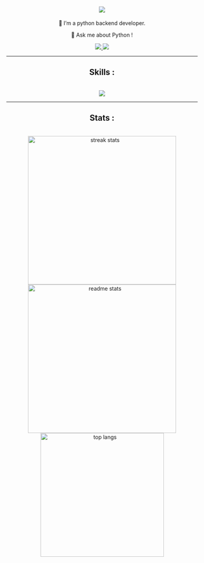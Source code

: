 <h1 align="center">
    <img src="https://readme-typing-svg.herokuapp.com/?font=Righteous&size=35&center=true&vCenter=true&width=500&height=70&duration=4000&lines=Hello!+👋;" />
</h1>
<div align="center">
 
 🔭 I’m a python backend developer.
 
 💬 Ask me about Python !
 
 </div>
 <div align="center"> 
  <a href="mailto:raadin.dev@gmail.com">
    <img src="https://img.shields.io/badge/Gmail-333333?style=for-the-badge&logo=gmail&logoColor=red" />
  </a>
  <a href="https://linkedin.com/in/radin dolati" target="_blank">
    <img src="https://img.shields.io/badge/LinkedIn-0077B5?style=for-the-badge&logo=linkedin&logoColor=white" target="_blank" />
  </a>
      <hr/>
<h2 align="center">Skills : </h2>
<br/>
<div align="center">
    <img src="https://skillicons.dev/icons?i=github,python,selenium,fastapi,postgres,vscode,sublimetext" /><br>
</div>
     <hr/>
<h2 align="center">Stats : </h2>
<br/>
<div align=center>
  <img width=390 src="https://streak-stats.demolab.com/?user=radini1&count_private=true&theme=react&border_radius=10" alt="streak stats"/>
      <img width=390 src="https://github-readme-stats-salesp07.vercel.app/api?username=radini1&count_private=true&show_icons=true&theme=react&rank_icon=github&border_radius=10" alt="readme stats" />
      <br/>
  <img width=325 align="center" src="https://github-readme-stats-salesp07.vercel.app/api/top-langs/?username=radini1&hide=HTML&langs_count=8&layout=compact&theme=react&border_radius=10&size_weight=0.5&count_weight=0.5&exclude_repo=github-readme-stats" alt="top langs" />

  <br/>
</div>








